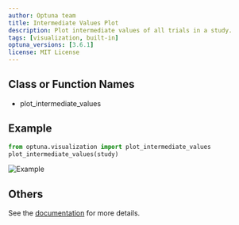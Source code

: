 ```yaml
---
author: Optuna team
title: Intermediate Values Plot
description: Plot intermediate values of all trials in a study.
tags: [visualization, built-in]
optuna_versions: [3.6.1]
license: MIT License
---
```


## Class or Function Names

- plot_intermediate_values

## Example

```python
from optuna.visualization import plot_intermediate_values
plot_intermediate_values(study)
```

![Example](images/thumbnail.png "Example")

## Others

See the [documentation](https://optuna.readthedocs.io/en/stable/reference/visualization/generated/optuna.visualization.plot_intermediate_values.html) for more details.
